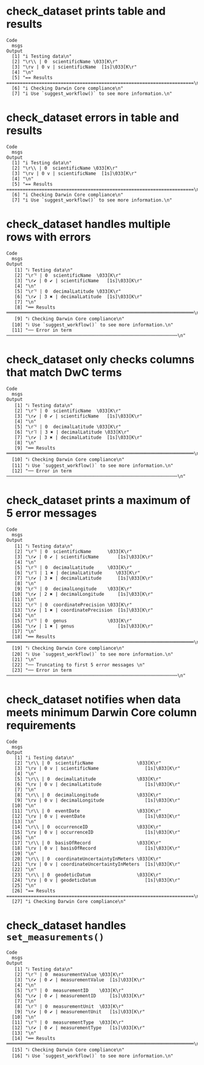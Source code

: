# check_dataset prints table and results

    Code
      msgs
    Output
      [1] "i Testing data\n"                                                                  
      [2] "\r\\ | 0  scientificName \033[K\r"                                                 
      [3] "\rv | 0 v | scientificName  [1s]\033[K\r"                                          
      [4] "\n"                                                                                
      [5] "== Results =====================================================================\n"
      [6] "i Checking Darwin Core compliance\n"                                               
      [7] "i Use `suggest_workflow()` to see more information.\n"                             

# check_dataset errors in table and results

    Code
      msgs
    Output
      [1] "i Testing data\n"                                                                  
      [2] "\r\\ | 0  scientificName \033[K\r"                                                 
      [3] "\rv | 0 v | scientificName  [1s]\033[K\r"                                          
      [4] "\n"                                                                                
      [5] "== Results =====================================================================\n"
      [6] "i Checking Darwin Core compliance\n"                                               
      [7] "i Use `suggest_workflow()` to see more information.\n"                             

# check_dataset handles multiple rows with errors

    Code
      msgs
    Output
       [1] "ℹ Testing data\n"                                                                  
       [2] "\r⠙ | 0  scientificName  \033[K\r"                                                 
       [3] "\r✔ | 0 ✔ | scientificName   [1s]\033[K\r"                                         
       [4] "\n"                                                                                
       [5] "\r⠙ | 0  decimalLatitude \033[K\r"                                                 
       [6] "\r✔ | 3 ✖ | decimalLatitude  [1s]\033[K\r"                                         
       [7] "\n"                                                                                
       [8] "══ Results ═════════════════════════════════════════════════════════════════════\n"
       [9] "ℹ Checking Darwin Core compliance\n"                                               
      [10] "ℹ Use `suggest_workflow()` to see more information.\n"                             
      [11] "── Error in term ───────────────────────────────────────────────────────────────\n"

# check_dataset only checks columns that match DwC terms

    Code
      msgs
    Output
       [1] "ℹ Testing data\n"                                                                  
       [2] "\r⠙ | 0  scientificName  \033[K\r"                                                 
       [3] "\r✔ | 0 ✔ | scientificName   [1s]\033[K\r"                                         
       [4] "\n"                                                                                
       [5] "\r⠙ | 0  decimalLatitude \033[K\r"                                                 
       [6] "\r⠹ | 3 ✖ | decimalLatitude \033[K\r"                                              
       [7] "\r✔ | 3 ✖ | decimalLatitude  [1s]\033[K\r"                                         
       [8] "\n"                                                                                
       [9] "══ Results ═════════════════════════════════════════════════════════════════════\n"
      [10] "ℹ Checking Darwin Core compliance\n"                                               
      [11] "ℹ Use `suggest_workflow()` to see more information.\n"                             
      [12] "── Error in term ───────────────────────────────────────────────────────────────\n"

# check_dataset prints a maximum of 5 error messages

    Code
      msgs
    Output
       [1] "ℹ Testing data\n"                                                                  
       [2] "\r⠙ | 0  scientificName      \033[K\r"                                             
       [3] "\r✔ | 0 ✔ | scientificName       [1s]\033[K\r"                                     
       [4] "\n"                                                                                
       [5] "\r⠙ | 0  decimalLatitude     \033[K\r"                                             
       [6] "\r⠹ | 1 ✖ | decimalLatitude     \033[K\r"                                          
       [7] "\r✔ | 3 ✖ | decimalLatitude      [1s]\033[K\r"                                     
       [8] "\n"                                                                                
       [9] "\r⠙ | 0  decimalLongitude    \033[K\r"                                             
      [10] "\r✔ | 2 ✖ | decimalLongitude     [1s]\033[K\r"                                     
      [11] "\n"                                                                                
      [12] "\r⠙ | 0  coordinatePrecision \033[K\r"                                             
      [13] "\r✔ | 1 ✖ | coordinatePrecision  [1s]\033[K\r"                                     
      [14] "\n"                                                                                
      [15] "\r⠙ | 0  genus               \033[K\r"                                             
      [16] "\r✔ | 1 ✖ | genus                [1s]\033[K\r"                                     
      [17] "\n"                                                                                
      [18] "══ Results ═════════════════════════════════════════════════════════════════════\n"
      [19] "ℹ Checking Darwin Core compliance\n"                                               
      [20] "ℹ Use `suggest_workflow()` to see more information.\n"                             
      [21] "\n"                                                                                
      [22] "── Truncating to first 5 error messages \n"                                        
      [23] "── Error in term ───────────────────────────────────────────────────────────────\n"

# check_dataset notifies when data meets minimum Darwin Core column requirements

    Code
      msgs
    Output
       [1] "i Testing data\n"                                                                  
       [2] "\r\\ | 0  scientificName                \033[K\r"                                  
       [3] "\rv | 0 v | scientificName                 [1s]\033[K\r"                           
       [4] "\n"                                                                                
       [5] "\r\\ | 0  decimalLatitude               \033[K\r"                                  
       [6] "\rv | 0 v | decimalLatitude                [1s]\033[K\r"                           
       [7] "\n"                                                                                
       [8] "\r\\ | 0  decimalLongitude              \033[K\r"                                  
       [9] "\rv | 0 v | decimalLongitude               [1s]\033[K\r"                           
      [10] "\n"                                                                                
      [11] "\r\\ | 0  eventDate                     \033[K\r"                                  
      [12] "\rv | 0 v | eventDate                      [1s]\033[K\r"                           
      [13] "\n"                                                                                
      [14] "\r\\ | 0  occurrenceID                  \033[K\r"                                  
      [15] "\rv | 0 v | occurrenceID                   [1s]\033[K\r"                           
      [16] "\n"                                                                                
      [17] "\r\\ | 0  basisOfRecord                 \033[K\r"                                  
      [18] "\rv | 0 v | basisOfRecord                  [1s]\033[K\r"                           
      [19] "\n"                                                                                
      [20] "\r\\ | 0  coordinateUncertaintyInMeters \033[K\r"                                  
      [21] "\rv | 0 v | coordinateUncertaintyInMeters  [1s]\033[K\r"                           
      [22] "\n"                                                                                
      [23] "\r\\ | 0  geodeticDatum                 \033[K\r"                                  
      [24] "\rv | 0 v | geodeticDatum                  [1s]\033[K\r"                           
      [25] "\n"                                                                                
      [26] "== Results =====================================================================\n"
      [27] "i Checking Darwin Core compliance\n"                                               

# check_dataset handles `set_measurements()`

    Code
      msgs
    Output
       [1] "ℹ Testing data\n"                                                                  
       [2] "\r⠙ | 0  measurementValue \033[K\r"                                                
       [3] "\r✔ | 0 ✔ | measurementValue  [1s]\033[K\r"                                        
       [4] "\n"                                                                                
       [5] "\r⠙ | 0  measurementID    \033[K\r"                                                
       [6] "\r✔ | 0 ✔ | measurementID     [1s]\033[K\r"                                        
       [7] "\n"                                                                                
       [8] "\r⠙ | 0  measurementUnit  \033[K\r"                                                
       [9] "\r✔ | 0 ✔ | measurementUnit   [1s]\033[K\r"                                        
      [10] "\n"                                                                                
      [11] "\r⠙ | 0  measurementType  \033[K\r"                                                
      [12] "\r✔ | 0 ✔ | measurementType   [1s]\033[K\r"                                        
      [13] "\n"                                                                                
      [14] "══ Results ═════════════════════════════════════════════════════════════════════\n"
      [15] "ℹ Checking Darwin Core compliance\n"                                               
      [16] "ℹ Use `suggest_workflow()` to see more information.\n"                             


